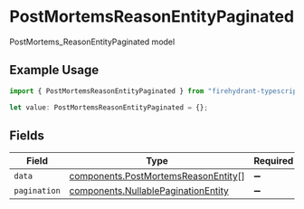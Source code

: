 # PostMortemsReasonEntityPaginated

PostMortems_ReasonEntityPaginated model

## Example Usage

```typescript
import { PostMortemsReasonEntityPaginated } from "firehydrant-typescript-sdk/models/components";

let value: PostMortemsReasonEntityPaginated = {};
```

## Fields

| Field                                                                                      | Type                                                                                       | Required                                                                                   | Description                                                                                |
| ------------------------------------------------------------------------------------------ | ------------------------------------------------------------------------------------------ | ------------------------------------------------------------------------------------------ | ------------------------------------------------------------------------------------------ |
| `data`                                                                                     | [components.PostMortemsReasonEntity](../../models/components/postmortemsreasonentity.md)[] | :heavy_minus_sign:                                                                         | N/A                                                                                        |
| `pagination`                                                                               | [components.NullablePaginationEntity](../../models/components/nullablepaginationentity.md) | :heavy_minus_sign:                                                                         | N/A                                                                                        |
